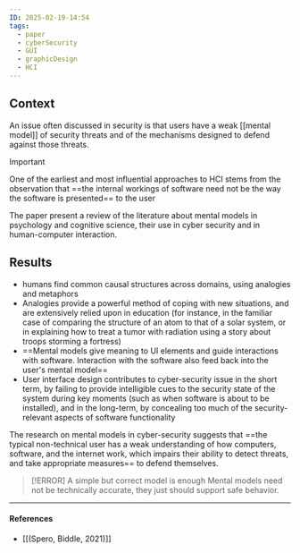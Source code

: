 ```yaml
---
ID: 2025-02-19-14:54
tags:
  - paper
  - cyberSecurity
  - GUI
  - graphicDesign
  - HCI
---
```

## Context

An issue often discussed in security is that users have a weak [[mental model]] of security threats and of the mechanisms designed to defend against those threats.

> [!IMPORTANT]
> One of the earliest and most influential approaches to HCI stems from the observation that ==the internal workings of software need not be the way the software is presented== to the user

The paper present a review of the literature about mental models in psychology and cognitive science, their use in cyber security and in human-computer interaction.

## Results

- humans find common causal structures across domains, using analogies and metaphors
- Analogies provide a powerful method of coping with new situations, and are extensively relied upon in education (for instance, in the familiar case of comparing the structure of an atom to that of a solar system, or in explaining how to treat a tumor with radiation using a story about troops storming a fortress)
- ==Mental models give meaning to UI elements and guide interactions with software. Interaction with the software also feed back into the user's mental model==
- User interface design contributes to cyber-security issue in the short term, by failing to provide intelligible cues to the security state of the system during key moments (such as when software is about to be installed), and in the long-term, by concealing too much of the security-relevant aspects of software functionality

The research on mental models in cyber-security suggests that ==the typical non-technical user has a weak understanding of how computers, software, and the internet work, which impairs their ability to detect threats, and take appropriate measures== to defend themselves.

> [!ERROR] A simple but correct model is enough
> Mental models need not be technically accurate, they just should support safe behavior.

---
#### References
- [[(Spero, Biddle, 2021)]]